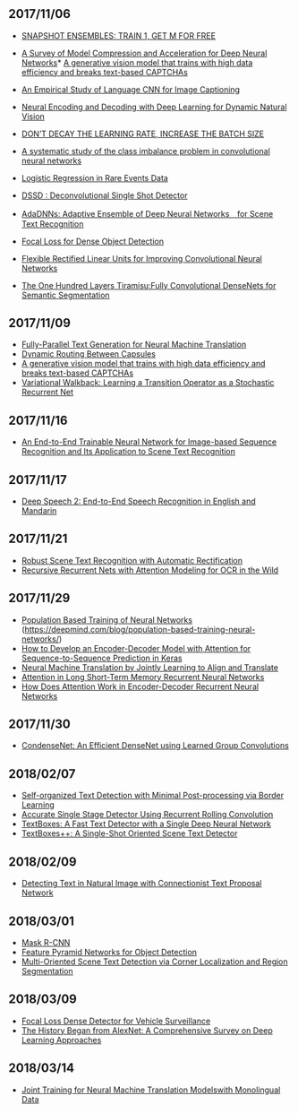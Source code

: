 #

## 2017/11/06
* [SNAPSHOT ENSEMBLES: TRAIN 1, GET M FOR FREE](https://arxiv.org/pdf/1704.00109.pdf)
* [A Survey of Model Compression and Acceleration for Deep Neural Networks](https://arxiv.org/pdf/1710.09282.pdf)* [A generative vision model that trains with high data efficiency and breaks text-based CAPTCHAs](http://science.sciencemag.org/content/early/2017/10/25/science.aag2612/tab-pdf)
* [An Empirical Study of Language CNN for Image Captioning](https://arxiv.org/pdf/1612.07086.pdf)
* [Neural Encoding and Decoding with Deep Learning for Dynamic Natural Vision](https://arxiv.org/ftp/arxiv/papers/1608/1608.03425.pdf)
* [DON’T DECAY THE LEARNING RATE, INCREASE THE BATCH SIZE](https://arxiv.org/pdf/1711.00489.pdf)
* [A systematic study of the class imbalance problem in convolutional neural networks](https://arxiv.org/pdf/1710.05381.pdf)
* [Logistic Regression in Rare Events Data](https://gking.harvard.edu/files/0s.pdf)

* [DSSD : Deconvolutional Single Shot Detector](https://arxiv.org/pdf/1701.06659.pdf)

* [AdaDNNs: Adaptive Ensemble of Deep Neural Networks　for Scene Text Recognition](https://arxiv.org/pdf/1710.03425v1.pdf)

* [Focal Loss for Dense Object Detection](https://arxiv.org/pdf/1708.02002.pdf)
* [Flexible Rectified Linear Units for Improving Convolutional Neural Networks](https://arxiv.org/pdf/1706.08098.pdf)

* [The One Hundred Layers Tiramisu:Fully Convolutional DenseNets for Semantic Segmentation](https://arxiv.org/pdf/1611.09326.pdf)

## 2017/11/09
* [Fully-Parallel Text Generation for Neural Machine Translation](https://einstein.ai/research/non-autoregressive-neural-machine-translation)
* [Dynamic Routing Between Capsules](https://arxiv.org/pdf/1710.09829.pdf)
* [A generative vision model that trains with high data efficiency and breaks text-based CAPTCHAs](http://science.sciencemag.org/content/early/2017/10/25/science.aag2612/tab-pdf)
* [Variational Walkback: Learning a Transition
Operator as a Stochastic Recurrent Net](https://arxiv.org/pdf/1711.02282.pdf)

## 2017/11/16
* [An End-to-End Trainable Neural Network for Image-based Sequence Recognition and Its Application to Scene Text Recognition](https://arxiv.org/pdf/1507.05717.pdf)

## 2017/11/17
* [Deep Speech 2: End-to-End Speech Recognition in English and Mandarin](https://arxiv.org/pdf/1512.02595.pdf)

## 2017/11/21
* [Robust Scene Text Recognition with Automatic Rectification](https://arxiv.org/pdf/1603.03915.pdf)
* [Recursive Recurrent Nets with Attention Modeling for OCR in the Wild](https://arxiv.org/pdf/1603.03101.pdf)

## 2017/11/29
* [Population Based Training of Neural Networks](https://arxiv.org/pdf/1711.09846.pdf)
(https://deepmind.com/blog/population-based-training-neural-networks/)
* [How to Develop an Encoder-Decoder Model with Attention for Sequence-to-Sequence Prediction in Keras](https://machinelearningmastery.com/encoder-decoder-attention-sequence-to-sequence-prediction-keras/)
* [Neural Machine Translation by Jointly Learning to Align and Translate](https://arxiv.org/pdf/1409.0473.pdf)
* [Attention in Long Short-Term Memory Recurrent Neural Networks](https://machinelearningmastery.com/attention-long-short-term-memory-recurrent-neural-networks/)
* [How Does Attention Work in Encoder-Decoder Recurrent Neural Networks](https://machinelearningmastery.com/how-does-attention-work-in-encoder-decoder-recurrent-neural-networks/)

## 2017/11/30
* [CondenseNet: An Efficient DenseNet using Learned Group Convolutions](https://arxiv.org/pdf/1711.09224.pdf)

## 2018/02/07
* [Self-organized Text Detection with Minimal Post-processing via Border Learning](https://pdfs.semanticscholar.org/f5c5/604d54ad81367a3d90a814e7ec01c4c1132b.pdf)
* [Accurate Single Stage Detector Using Recurrent Rolling Convolution](https://arxiv.org/pdf/1704.05776.pdf)
* [TextBoxes: A Fast Text Detector with a Single Deep Neural Network](https://arxiv.org/pdf/1611.06779.pdf)
* [TextBoxes++: A Single-Shot Oriented Scene Text Detector](https://arxiv.org/pdf/1801.02765.pdf)

## 2018/02/09
* [Detecting Text in Natural Image with Connectionist Text Proposal Network](https://arxiv.org/pdf/1609.03605.pdf)

## 2018/03/01
* [Mask R-CNN](https://arxiv.org/pdf/1703.06870.pdf)
* [Feature Pyramid Networks for Object Detection](https://arxiv.org/pdf/1612.03144.pdf)
* [Multi-Oriented Scene Text Detection via Corner Localization and Region Segmentation](https://arxiv.org/pdf/1802.08948.pdf)

## 2018/03/09
* [Focal Loss Dense Detector for Vehicle Surveillance](https://arxiv.org/pdf/1803.01114.pdf)
* [The History Began from AlexNet: A Comprehensive Survey on Deep Learning Approaches ](https://arxiv.org/pdf/1803.01164.pdf)

## 2018/03/14
* [Joint Training for Neural Machine Translation Modelswith Monolingual Data](https://arxiv.org/pdf/1803.00353.pdf)
